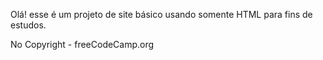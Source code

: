 Olá! esse é um projeto de site básico usando somente HTML para fins de estudos.

No Copyright - freeCodeCamp.org